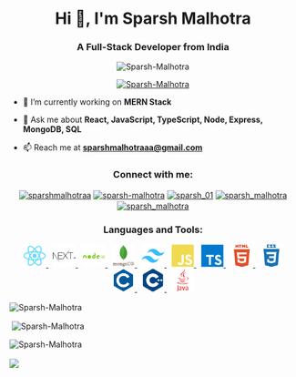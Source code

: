 <h1 align="center">Hi 👋, I'm Sparsh Malhotra</h1>
<h3 align="center">A Full-Stack Developer from India</h3>

<p align="center"> <img src="https://komarev.com/ghpvc/?username=Sparsh-Malhotra&label=Profile%20views&color=0e75b6&style=flat" alt="Sparsh-Malhotra" /> </p>

<p align="center"> <a href="https://github.com/ryo-ma/github-profile-trophy"><img src="https://github-profile-trophy.vercel.app/?username=Sparsh-Malhotra" alt="Sparsh-Malhotra" /></a> </p>

- 🌱 I’m currently working on **MERN Stack**

- 💬 Ask me about **React, JavaScript, TypeScript, Node, Express, MongoDB, SQL**

- 📫 Reach me at **sparshmalhotraaa@gmail.com**

<h3 align="center">Connect with me:</h3>
<p align="center">
<a href="https://twitter.com/sparshmalhotraa" target="blank"><img align="center" src="https://raw.githubusercontent.com/rahuldkjain/github-profile-readme-generator/master/src/images/icons/Social/twitter.svg" alt="sparshmalhotraa" height="30" width="40" /></a>
<a href="https://linkedin.com/in/sparsh-malhotra" target="blank"><img align="center" src="https://raw.githubusercontent.com/rahuldkjain/github-profile-readme-generator/master/src/images/icons/Social/linked-in-alt.svg" alt="sparsh-malhotra" height="30" width="40" /></a>
<a href="https://www.codechef.com/users/sparsh_01" target="blank"><img align="center" src="https://cdn.jsdelivr.net/npm/simple-icons@3.1.0/icons/codechef.svg" alt="sparsh_01" height="30" width="40" /></a>
<a href="https://www.leetcode.com/sparsh_malhotra" target="blank"><img align="center" src="https://raw.githubusercontent.com/rahuldkjain/github-profile-readme-generator/master/src/images/icons/Social/leet-code.svg" alt="sparsh_malhotra" height="30" width="40" /></a>
<a href="https://auth.geeksforgeeks.org/user/sparsh_malhotra" target="blank"><img align="center" src="https://raw.githubusercontent.com/rahuldkjain/github-profile-readme-generator/master/src/images/icons/Social/geeks-for-geeks.svg" alt="sparsh_malhotra" height="30" width="40" /></a>
</p>

<h3 align="center">Languages and Tools:</h3>
<p align="center"> 
<a href="https://react.dev/" target="_blank" style="margin:0 4px"> <img src="https://raw.githubusercontent.com/devicons/devicon/master/icons/react/react-original.svg" alt="react" width="40" height="40"/> </a>
<a href="https://nextjs.org/" target="_blank" style="margin:0 4px"> <img src="https://raw.githubusercontent.com/devicons/devicon/master/icons/nextjs/nextjs-original-wordmark.svg" alt="nextjs" width="40" height="40"/> </a>    
<a href="https://nodejs.org/en" target="_blank" style="margin:0 4px"> <img src="https://raw.githubusercontent.com/devicons/devicon/master/icons/nodejs/nodejs-plain-wordmark.svg" alt="nodejs" width="40" height="40"/> </a>    
<a href="https://www.mongodb.com/docs/" target="_blank" style="margin:0 4px"> <img src="https://raw.githubusercontent.com/devicons/devicon/master/icons/mongodb/mongodb-original-wordmark.svg" alt="mongodb" width="40" height="40"/> </a>    
<a href="https://tailwindcss.com/" target="_blank" style="margin:0 4px"> <img src="https://raw.githubusercontent.com/devicons/devicon/master/icons/tailwindcss/tailwindcss-plain.svg" alt="tailwind" width="40" height="40"/> </a>      
<a href="https://developer.mozilla.org/en-US/docs/Web/JavaScript" target="_blank" style="margin:0 4px"> <img src="https://raw.githubusercontent.com/devicons/devicon/master/icons/javascript/javascript-plain.svg" alt="javascript" width="40" height="40"/> </a>  
<a href="https://www.typescriptlang.org/docs/" target="_blank" style="margin:0 4px"> <img src="https://raw.githubusercontent.com/devicons/devicon/master/icons/typescript/typescript-plain.svg" alt="typescript" width="40" height="40"/> </a>  
<a href="https://developer.mozilla.org/en-US/docs/Web/HTML" target="_blank" style="margin:0 4px"> <img src="https://raw.githubusercontent.com/devicons/devicon/master/icons/html5/html5-plain-wordmark.svg" alt="html" width="40" height="40"/> </a>  
<a href="https://developer.mozilla.org/en-US/docs/Web/CSS" target="_blank" style="margin:0 4px"> <img src="https://raw.githubusercontent.com/devicons/devicon/master/icons/css3/css3-plain-wordmark.svg" alt="css" width="40" height="40"/> </a>  
<a href="https://devdocs.io/c/" target="_blank" style="margin:0 4px"> <img src="https://raw.githubusercontent.com/devicons/devicon/master/icons/c/c-plain.svg" alt="c" width="40" height="40"/> </a>  
<a href="https://devdocs.io/cpp/" target="_blank" style="margin:0 4px"> <img src="https://raw.githubusercontent.com/devicons/devicon/master/icons/cplusplus/cplusplus-plain.svg" alt="c++" width="40" height="40"/> </a>  
<a href="https://dev.java/learn/" target="_blank" style="margin:0 4px"> <img src="https://raw.githubusercontent.com/devicons/devicon/master/icons/java/java-plain-wordmark.svg" alt="java" width="40" height="40"/> </a>  
</p>

<p><img align="center" src="https://github-readme-stats.vercel.app/api/top-langs?username=Sparsh-Malhotra&show_icons=true&locale=en&layout=compact&theme=radical" alt="Sparsh-Malhotra" /></p>

<p>&nbsp;<img align="center" src="https://github-readme-stats.vercel.app/api?username=Sparsh-Malhotra&show_icons=true&locale=en&theme=radical" alt="Sparsh-Malhotra" /></p>

<p><img align="center" src="https://github-readme-streak-stats.herokuapp.com/?user=Sparsh-Malhotra&theme=radical" alt="Sparsh-Malhotra" /></p>

<img align="center" src="https://activity-graph.herokuapp.com/graph?username=Sparsh-Malhotra&theme=redical">

